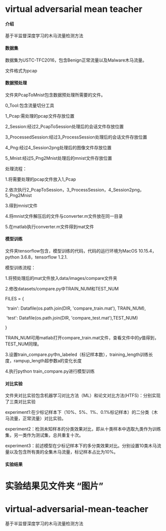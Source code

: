# virtual adversarial mean teacher

#### 介绍
基于半监督深度学习的木马流量检测方法

#### 数据集

数据集为USTC-TFC2016，包含Benign正常流量以及Malware木马流量。

文件格式为pcap

#### 数据预处理

文件夹PcapToMnist包含数据预处理所需要的文件。

0_Tool:包含流量切分工具

1_Pcap:需处理的pcap文件存放位置

2_Session:经过2_PcapToSession处理后的会话文件存放位置

3_ProcessedSession:经过3_ProcessSession处理后的会话文件存放位置

4_Png:经过4_Session2png处理后的图像文件存放位置

5_Mnist:经过5_Png2Mnist处理后的mnist文件存放位置

处理流程：

1.将需要处理的pcap文件放入1_Pcap

2.依次执行2_PcapToSession，3_ProcessSession，4_Session2png，5_Png2Mnist

3.得到mnist文件

4.将mnist文件解压后的文件与converter.m文件放在同一目录

5.在matlab执行converter.m文件得到mat文件

#### 模型训练

文件夹tensorflow包含，模型训练的代码，代码的运行环境为MacOS 10.15.4， python 3.6.8，tensorflow 1.2.1.

模型训练流程：

1.将预处理后的mat文件放入data/images/compare文件夹

2.修改datasets/compare.py中TRAIN_NUM和TEST_NUM

  FILES = {

​    'train': Datafile(os.path.join(DIR, 'compare_train.mat'), TRAIN_NUM),

​    'test': Datafile(os.path.join(DIR, 'compare_test.mat'),TEST_NUM)

}

TRAIN_NUM可用matlab打开compare_train.mat文件，查看文件中的y值得到，TEST_NUM同理。

3.设置train_compare.py中n_labeled（标记样本数），training_length训练长度，rampup_length超参数a的变化长度

4.执行python train_compare.py进行模型训练

#### 对比实验

文件夹对比实验包含机器学习对比方法（ML）和论文对比方法(HTFS)：分别实现了三类对比实验

experiment1:在少标记样本下（10%、5%、1%、0.1%标记样本）的二分类（木马流量，正常流量）对比实验。

experiment2：检测未知样本的分类效果对比，即从十类样本中选取九类作为训练集，另一类作为测试集，总共重复十次。

experiment3：前述模型在少标记样本下的多分类效果对比。分别设置10类木马流量以及包含所有类的全集木马流量，标记样本占比为10%。
#### 实验结果
实验结果见文件夹 “图片”
=======
# virtual-adversarial-mean-teacher
基于半监督深度学习的木马流量检测方法
